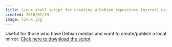 ```yaml
---
title: Linux shell script for creating a Debian repository (mirror) using DVDs
created: 2010/01/19
image: linux.jpg
---
```



Useful for those who have Debian medias and want to create/publish a local mirror: [Click here to download the script](https://www.olafrv.com/pico/assets/wordpress/wp-content/uploads/2010/01/packgz.sh.tar.gz)
